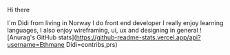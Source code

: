 Hi there 

I´m Didi from living in Norway I do front end developer I really enjoy learning languages, I also enjoy wireframing, ui, ux and designing in general 
![Anurag's GitHub stats](https://github-readme-stats.vercel.app/api?username=Ethmane Didi=contribs,prs)
